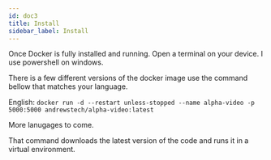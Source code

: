 ```yaml
---
id: doc3
title: Install
sidebar_label: Install
---
```


Once Docker is fully installed and running. Open a terminal on your device. I use powershell on windows. 

There is a few different versions of the docker image use the command bellow that matches your language. 

English: ``` docker run -d --restart unless-stopped --name alpha-video -p 5000:5000 andrewstech/alpha-video:latest ```


More lanugages to come.

That command downloads the latest version of the code and runs it in a virtual environment.



